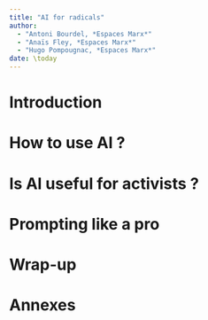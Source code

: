 ```yaml
---
title: "AI for radicals"
author:
  - "Antoni Bourdel, *Espaces Marx*"
  - "Anaïs Fley, *Espaces Marx*"
  - "Hugo Pompougnac, *Espaces Marx*"
date: \today
---
```


# Introduction

# How to use AI ?

# Is AI useful for activists ?

# Prompting like a pro

# Wrap-up

# Annexes
